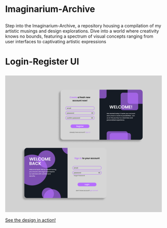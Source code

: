 
# <p>Imaginarium-Archive</p>

Step into the Imaginarium-Archive, a repository housing a compilation of my artistic musings and design explorations. Dive into a world where creativity knows no bounds, featuring a spectrum of visual concepts ranging from user interfaces to captivating artistic expressions


# <p>Login-Register UI</p>

<img src="https://github.com/Alarick-Alfikry/Imaginarium-Archive/blob/main/Login-Register%20UI%20Mockup.png" />

[See the design in action!](https://www.figma.com/proto/ul4hCFh6ArUvKtNEamk5mW/Imaginarium?type=design&node-id=1-99&t=TbwHzfg7TSympGtT-1&scaling=min-zoom&page-id=1%3A98&mode=design)
